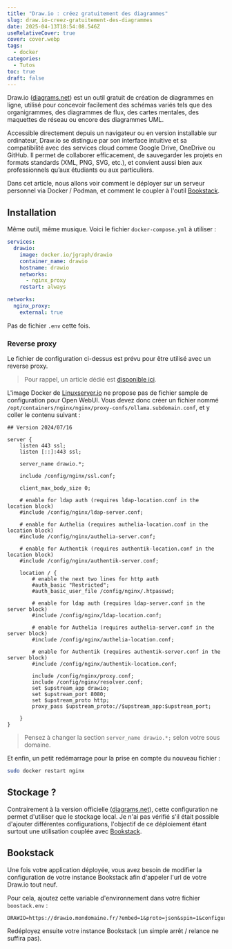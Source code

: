 ```yaml
---
title: "Draw.io : créez gratuitement des diagrammes"
slug: draw.io-creez-gratuitement-des-diagrammes
date: 2025-04-13T18:54:08.546Z
useRelativeCover: true
cover: cover.webp
tags:
  - docker
categories:
  - Tutos
toc: true
draft: false
---
```


Draw.io ([diagrams.net](https://app.diagrams.net/)) est un outil gratuit de création
de diagrammes en ligne, utilisé pour concevoir facilement des schémas variés tels
que des organigrammes, des diagrammes de flux, des cartes mentales, des maquettes
de réseau ou encore des diagrammes UML.

Accessible directement depuis un navigateur ou en version installable sur ordinateur,
Draw.io se distingue par son interface intuitive et sa compatibilité avec des services
cloud comme Google Drive, OneDrive ou GitHub. Il permet de collaborer efficacement,
de sauvegarder les projets en formats standards (XML, PNG, SVG, etc.), et convient
aussi bien aux professionnels qu’aux étudiants ou aux particuliers.

Dans cet article, nous allons voir comment le déployer sur un serveur personnel
via Docker / Podman, et comment le coupler à l'outil [Bookstack](/posts/bookstack-solution-open-source-de-documentation).

## Installation

Même outil, même musique. Voici le fichier `docker-compose.yml` à utiliser :

```yml
services:
  drawio:
    image: docker.io/jgraph/drawio
    container_name: drawio
    hostname: drawio
    networks:
      - nginx_proxy
    restart: always

networks:
  nginx_proxy:
    external: true
```

Pas de fichier `.env` cette fois.

### Reverse proxy

Le fichier de configuration ci-dessus est prévu pour être utilisé avec un
reverse proxy.

> Pour rappel, un article dédié est [disponible ici](/posts/reverse-proxy-nginx/).

L'image Docker de [Linuxserver.io](https://docs.linuxserver.io/general/swag/) ne
propose pas de fichier sample de configuration pour Open WebUI. Vous devez donc
créer un fichier nommé `/opt/containers/nginx/nginx/proxy-confs/ollama.subdomain.conf`,
et y coller le contenu suivant :

```nginx
## Version 2024/07/16

server {
    listen 443 ssl;
    listen [::]:443 ssl;

    server_name drawio.*;

    include /config/nginx/ssl.conf;

    client_max_body_size 0;

    # enable for ldap auth (requires ldap-location.conf in the location block)
    #include /config/nginx/ldap-server.conf;

    # enable for Authelia (requires authelia-location.conf in the location block)
    #include /config/nginx/authelia-server.conf;

    # enable for Authentik (requires authentik-location.conf in the location block)
    #include /config/nginx/authentik-server.conf;

    location / {
        # enable the next two lines for http auth
        #auth_basic "Restricted";
        #auth_basic_user_file /config/nginx/.htpasswd;

        # enable for ldap auth (requires ldap-server.conf in the server block)
        #include /config/nginx/ldap-location.conf;

        # enable for Authelia (requires authelia-server.conf in the server block)
        #include /config/nginx/authelia-location.conf;

        # enable for Authentik (requires authentik-server.conf in the server block)
        #include /config/nginx/authentik-location.conf;

        include /config/nginx/proxy.conf;
        include /config/nginx/resolver.conf;
        set $upstream_app drawio;
        set $upstream_port 8080;
        set $upstream_proto http;
        proxy_pass $upstream_proto://$upstream_app:$upstream_port;

    }
}
```

> Pensez à changer la section `server_name drawio.*;` selon votre sous domaine.

Et enfin, un petit redémarrage pour la prise en compte du nouveau fichier :

```bash
sudo docker restart nginx
```

## Stockage ?

Contrairement à la version officielle ([diagrams.net](https://app.diagrams.net/)),
cette configuration ne permet d'utiliser que le stockage local. Je n'ai pas vérifié
s'il était possible d'ajouter différentes configurations, l'objectif de ce déploiement
étant surtout une utilisation couplée avec [Bookstack](/posts/bookstack-solution-open-source-de-documentation).

## Bookstack

Une fois votre application déployée, vous avez besoin de modifier la configuration
de votre instance Bookstack afin d'appeler l'url de votre Draw.io tout neuf.

Pour cela, ajoutez cette variable d'environnement dans votre fichier
`boostack.env` :

```txt
DRAWIO=https://drawio.mondomaine.fr/?embed=1&proto=json&spin=1&configure=1
```

Redéployez ensuite votre instance Bookstack (un simple arrêt / relance ne
suffira pas).
